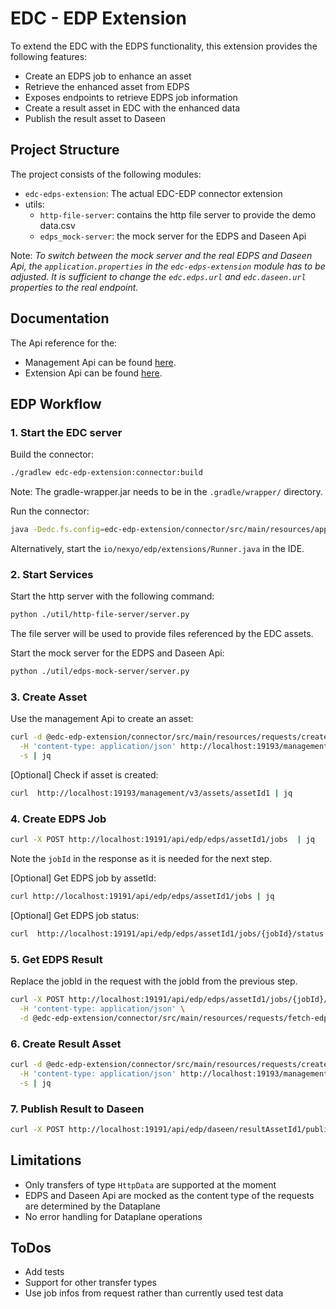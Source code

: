 # EDC - EDP Extension


To extend the EDC with the EDPS functionality, this extension provides the following features:
- Create an EDPS job to enhance an asset
- Retrieve the enhanced asset from EDPS
- Exposes endpoints to retrieve EDPS job information
- Create a result asset in EDC with the enhanced data
- Publish the result asset to Daseen


## Project Structure

The project consists of the following modules:
- `edc-edps-extension`: The actual EDC-EDP connector extension
- utils: 
  - `http-file-server`: contains the http file server to provide the demo data.csv
  - `edps_mock-server`: the mock server for the EDPS and Daseen Api

Note: *To switch between the mock server and the real EDPS and Daseen Api, the `application.properties` in the `edc-edps-extension` module has to be adjusted.
It is sufficient to change the `edc.edps.url` and `edc.daseen.url` properties to the real endpoint.*

## Documentation

The Api reference for the:
- Management Api can be found [here](https://github.com/eclipse-edc/Connector/blob/gh-pages/openapi/management-api/3.0.6/management-api.yaml).  
- Extension Api can be found [here](edc-edps-extension/connector/src/main/resources/edc-edps-openapi.yml).


## EDP Workflow

### 1. Start the EDC server

Build the connector:

```bash
./gradlew edc-edp-extension:connector:build
```

Note: The gradle-wrapper.jar needs to be in the `.gradle/wrapper/` directory.

Run the connector:

```bash
java -Dedc.fs.config=edc-edp-extension/connector/src/main/resources/application.properties -jar edc-edp-extension/connector/build/libs/connector.jar
```

Alternatively, start the `io/nexyo/edp/extensions/Runner.java` in the IDE.


### 2. Start Services

Start the http server with the following command:

```bash
python ./util/http-file-server/server.py
```

The file server will be used to provide files referenced by the EDC assets.  

Start the mock server for the EDPS and Daseen Api:

```bash
python ./util/edps-mock-server/server.py
```

### 3. Create Asset

Use the management Api to create an asset:

```bash
curl -d @edc-edp-extension/connector/src/main/resources/requests/create-asset.json \
  -H 'content-type: application/json' http://localhost:19193/management/v3/assets \
  -s | jq 
```

[Optional] Check if asset is created:

```bash 
curl  http://localhost:19193/management/v3/assets/assetId1 | jq
```


### 4. Create EDPS Job

```bash 
curl -X POST http://localhost:19191/api/edp/edps/assetId1/jobs  | jq
```

Note the `jobId` in the response as it is needed for the next step.

[Optional] Get EDPS job by assetId:
```bash
curl http://localhost:19191/api/edp/edps/assetId1/jobs | jq 
```


[Optional] Get EDPS job status:

```bash
curl  http://localhost:19191/api/edp/edps/assetId1/jobs/{jobId}/status  | jq
```

### 5. Get EDPS Result

Replace the jobId in the request with the jobId from the previous step.

```bash
curl -X POST http://localhost:19191/api/edp/edps/assetId1/jobs/{jobId}/result \
  -H 'content-type: application/json' \
  -d @edc-edp-extension/connector/src/main/resources/requests/fetch-edps-result.json 
````

### 6. Create Result Asset

```bash
curl -d @edc-edp-extension/connector/src/main/resources/requests/create-result-asset.json \
  -H 'content-type: application/json' http://localhost:19193/management/v3/assets \
  -s | jq 
```


### 7. Publish Result to Daseen

```bash
curl -X POST http://localhost:19191/api/edp/daseen/resultAssetId1/publish | jq
```


## Limitations

- Only transfers of type `HttpData` are supported at the moment
- EDPS and Daseen Api are mocked as the content type of the requests are determined by the Dataplane
- No error handling for Dataplane operations


## ToDos

- Add tests
- Support for other transfer types
- Use job infos from request rather than currently used test data
